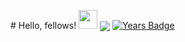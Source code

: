 \# Hello, fellows! <img src="https://raw.githubusercontent.com/MartinHeinz/MartinHeinz/master/wave.gif" width="30px">
<img align="center" src="https://github-readme-stats.vercel.app/api/<CARD_TYPE>/?username=<USERNAME>&theme=<THEME_NAME>" />
[![Years Badge](https://badges.pufler.dev/years/pujux)](https://badges.pufler.dev)
